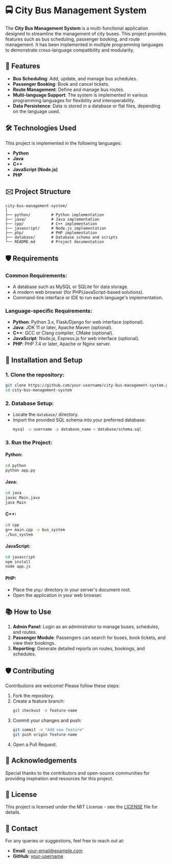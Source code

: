 # 🚍 City Bus Management System

The **City Bus Management System** is a multi-functional application designed to streamline the management of city buses. This project provides features such as bus scheduling, passenger booking, and route management. It has been implemented in multiple programming languages to demonstrate cross-language compatibility and modularity.

## 🚀 Features

- **Bus Scheduling**: Add, update, and manage bus schedules.
- **Passenger Booking**: Book and cancel tickets.
- **Route Management**: Define and manage bus routes.
- **Multi-language Support**: The system is implemented in various programming languages for flexibility and interoperability.
- **Data Persistence**: Data is stored in a database or flat files, depending on the language used.

## 🛠️ Technologies Used

This project is implemented in the following languages:
- **Python**
- **Java**
- **C++**
- **JavaScript (Node.js)**
- **PHP**

## 🖂️ Project Structure

```
city-bus-management-system/
│
├── python/         # Python implementation
├── java/           # Java implementation
├── cpp/            # C++ implementation
├── javascript/     # Node.js implementation
├── php/            # PHP implementation
├── database/       # Database schema and scripts
└── README.md       # Project documentation
```

## 🛡️ Requirements

### Common Requirements:
- A database such as MySQL or SQLite for data storage.
- A modern web browser (for PHP/JavaScript-based solutions).
- Command-line interface or IDE to run each language's implementation.

### Language-specific Requirements:
- **Python**: Python 3.x, Flask/Django for web interface (optional).
- **Java**: JDK 11 or later, Apache Maven (optional).
- **C++**: GCC or Clang compiler, CMake (optional).
- **JavaScript**: Node.js, Express.js for web interface (optional).
- **PHP**: PHP 7.4 or later, Apache or Nginx server.

## 🔧 Installation and Setup

### 1. Clone the repository:
```bash
git clone https://github.com/your-username/city-bus-management-system.git
cd city-bus-management-system
```

### 2. Database Setup:
- Locate the `database/` directory.
- Import the provided SQL schema into your preferred database:
  ```bash
  mysql -u username -p database_name < database/schema.sql
  ```

### 3. Run the Project:
#### Python:
```bash
cd python
python app.py
```

#### Java:
```bash
cd java
javac Main.java
java Main
```

#### C++:
```bash
cd cpp
g++ main.cpp -o bus_system
./bus_system
```

#### JavaScript:
```bash
cd javascript
npm install
node app.js
```

#### PHP:
- Place the `php/` directory in your server's document root.
- Open the application in your web browser.

## 📚 How to Use

1. **Admin Panel**: Login as an administrator to manage buses, schedules, and routes.
2. **Passenger Module**: Passengers can search for buses, book tickets, and view their bookings.
3. **Reporting**: Generate detailed reports on routes, bookings, and schedules.

## 🛡️ Contributing

Contributions are welcome! Please follow these steps:
1. Fork the repository.
2. Create a feature branch:
   ```bash
   git checkout -b feature-name
   ```
3. Commit your changes and push:
   ```bash
   git commit -m "Add new feature"
   git push origin feature-name
   ```
4. Open a Pull Request.

## 🤝 Acknowledgements

Special thanks to the contributors and open-source communities for providing inspiration and resources for this project.

## 📄 License

This project is licensed under the MIT License - see the [LICENSE](LICENSE) file for details.

## 🌟 Contact

For any queries or suggestions, feel free to reach out at:
- **Email**: your-email@example.com
- **GitHub**: [your-username](https://github.com/your-username)

